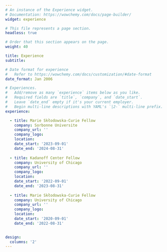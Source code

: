 ```yaml
---
# An instance of the Experience widget.
# Documentation: https://wowchemy.com/docs/page-builder/
widget: experience

# This file represents a page section.
headless: true

# Order that this section appears on the page.
weight: 40

title: Experience
subtitle:

# Date format for experience
#   Refer to https://wowchemy.com/docs/customization/#date-format
date_format: Jan 2006

# Experiences.
#   Add/remove as many `experience` items below as you like.
#   Required fields are `title`, `company`, and `date_start`.
#   Leave `date_end` empty if it's your current employer.
#   Begin multi-line descriptions with YAML's `|2-` multi-line prefix.
experience:

  - title: Marie Skłodowska-Curie Fellow
    company: Sorbonne Universite
    company_url: ''
    company_logo: 
    location: 
    date_start: '2023-09-01'
    date_end: '2024-08-31'
    
  - title: Kadanoff Center Fellow
    company: University of Chicago
    company_url: ''
    company_logo: 
    location: 
    date_start: '2022-09-01'
    date_end: '2023-08-31'
    
  - title: Marie Skłodowska-Curie Fellow
    company: University of Chicago
    company_url: ''
    company_logo: 
    location: 
    date_start: '2020-09-01'
    date_end: '2022-08-31'
      

design:
  columns: '2'
---
```

